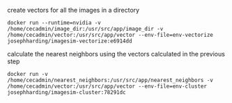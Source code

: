 

create vectors for all the images in a directory

```
docker run --runtime=nvidia -v /home/cecadmin/image_dir:/usr/src/app/image_dir -v /home/cecadmin/vector:/usr/src/app/vector --env-file=env-vectorize josephharding/imagesim-vectorize:e6914dd
```

calculate the nearest neighbors using the vectors calculated in the previous step

```
docker run -v /home/cecadmin/nearest_neighbors:/usr/src/app/nearest_neighbors -v /home/cecadmin/vector:/usr/src/app/vector --env-file=env-cluster josephharding/imagesim-cluster:78291dc
```
